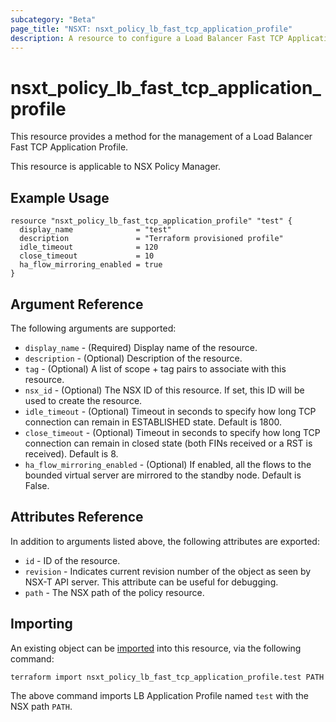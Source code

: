 ```yaml
---
subcategory: "Beta"
page_title: "NSXT: nsxt_policy_lb_fast_tcp_application_profile"
description: A resource to configure a Load Balancer Fast TCP Application Profile.
---
```


# nsxt_policy_lb_fast_tcp_application_profile

This resource provides a method for the management of a Load Balancer Fast TCP Application Profile.

This resource is applicable to NSX Policy Manager.

## Example Usage

```hcl
resource "nsxt_policy_lb_fast_tcp_application_profile" "test" {
  display_name              = "test"
  description               = "Terraform provisioned profile"
  idle_timeout              = 120
  close_timeout             = 10
  ha_flow_mirroring_enabled = true
}
```

## Argument Reference

The following arguments are supported:

* `display_name` - (Required) Display name of the resource.
* `description` - (Optional) Description of the resource.
* `tag` - (Optional) A list of scope + tag pairs to associate with this resource.
* `nsx_id` - (Optional) The NSX ID of this resource. If set, this ID will be used to create the resource.
* `idle_timeout` - (Optional) Timeout in seconds to specify how long TCP connection can remain in ESTABLISHED state. Default is 1800.
* `close_timeout` - (Optional) Timeout in seconds to specify how long TCP connection can remain in closed state (both FINs received or a RST is received). Default is 8.
* `ha_flow_mirroring_enabled` - (Optional) If enabled, all the flows to the bounded virtual server are mirrored to the standby node. Default is False.

## Attributes Reference

In addition to arguments listed above, the following attributes are exported:

* `id` - ID of the resource.
* `revision` - Indicates current revision number of the object as seen by NSX-T API server. This attribute can be useful for debugging.
* `path` - The NSX path of the policy resource.

## Importing

An existing object can be [imported][docs-import] into this resource, via the following command:

[docs-import]: fast_tcps://www.terraform.io/cli/import

```shell
terraform import nsxt_policy_lb_fast_tcp_application_profile.test PATH
```

The above command imports LB Application Profile named `test` with the NSX path `PATH`.
